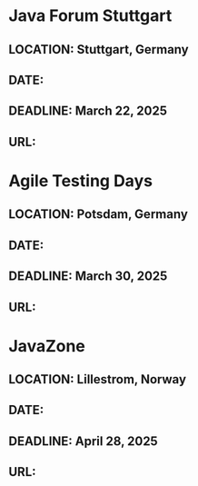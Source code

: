 
# Java Forum Stuttgart #
## LOCATION: Stuttgart, Germany ##
## DATE: ##
## DEADLINE: March 22, 2025 ##
## URL: ##


# Agile Testing Days #
## LOCATION: Potsdam, Germany ##
## DATE: ##
## DEADLINE: March 30, 2025 ##
## URL: ##

# JavaZone #
## LOCATION: Lillestrom, Norway ##
## DATE: ##
## DEADLINE: April 28, 2025 ##
## URL: ##
